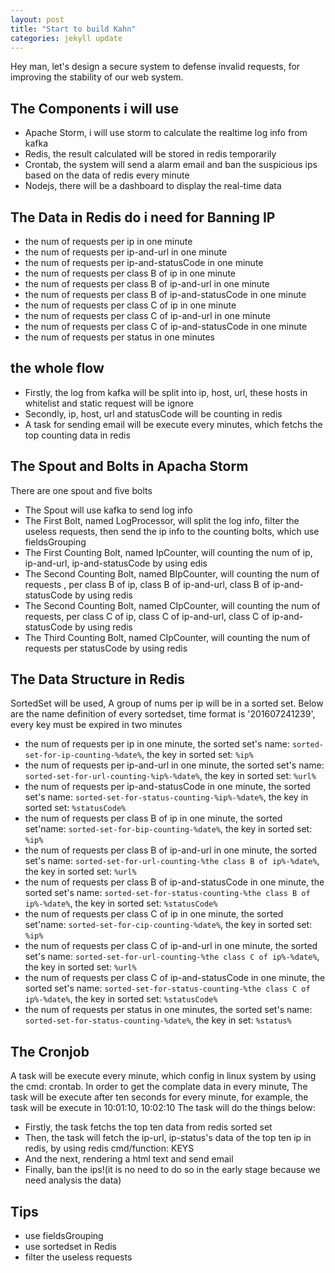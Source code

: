 ```yaml
---
layout: post
title: "Start to build Kahn"
categories: jekyll update
---
```

Hey man, let's design a secure system to defense invalid requests, for improving the stability of our web system.

## The Components i will use

* Apache Storm, i will use storm to calculate the realtime log info from kafka
* Redis, the result calculated will be stored in redis temporarily
* Crontab, the system will send a alarm email and ban the suspicious ips based on the data of redis every minute
* Nodejs, there will be a dashboard to display the real-time data

## The Data in Redis do i need for Banning IP

* the num of requests per ip in one minute
* the num of requests per ip-and-url in one minute
* the num of requests per ip-and-statusCode in one minute
* the num of requests per class B of ip in one minute
* the num of requests per class B of ip-and-url in one minute
* the num of requests per class B of ip-and-statusCode in one minute
* the num of requests per class C of ip in one minute
* the num of requests per class C of ip-and-url in one minute
* the num of requests per class C of ip-and-statusCode in one minute
* the num of requests per status in one minutes

## the whole flow

* Firstly, the log from kafka will be split into ip, host, url, these hosts in whitelist and static request will be ignore
* Secondly, ip, host, url and statusCode will be counting in redis
* A task for sending email will be execute every minutes, which fetchs the top counting data in redis

## The Spout and Bolts in Apacha Storm

There are one spout and five bolts

* The Spout will use kafka to send log info
* The First Bolt, named LogProcessor, will split the log info, filter the useless requests, then send the ip info to the counting bolts, which use fieldsGrouping
* The First Counting Bolt, named IpCounter, will counting the num of ip, ip-and-url, ip-and-statusCode by using edis 
* The Second Counting Bolt, named BIpCounter, will counting the num of requests , per class B of ip, class B of ip-and-url, class B of ip-and-statusCode by using redis
* The Second Counting Bolt, named CIpCounter, will counting the num of requests, per class C of ip, class C of ip-and-url, class C of ip-and-statusCode by using redis
* The Third Counting Bolt, named CIpCounter, will counting the num of requests per statusCode by using redis

## The Data Structure in Redis

SortedSet will be used, A group of nums per ip will be in a sorted set.
Below are the name definition of every sortedset, time format is '201607241239', every key must be expired in two minutes

* the num of requests per ip in one minute, the sorted set's name: `sorted-set-for-ip-counting-%date%`, the key in sorted set: `%ip%`
* the num of requests per ip-and-url in one minute, the sorted set's name: `sorted-set-for-url-counting-%ip%-%date%`, the key in sorted set: `%url%`
* the num of requests per ip-and-statusCode in one minute, the sorted set's name: `sorted-set-for-status-counting-%ip%-%date%`, the key in sorted set: `%statusCode%`
* the num of requests per class B of ip in one minute, the sorted set'name: `sorted-set-for-bip-counting-%date%`, the key in sorted set: `%ip%`
* the num of requests per class B of ip-and-url in one minute, the sorted set's name: `sorted-set-for-url-counting-%the class B of ip%-%date%`, the key in sorted set: `%url%`
* the num of requests per class B of ip-and-statusCode in one minute, the sorted set's name: `sorted-set-for-status-counting-%the class B of ip%-%date%`, the key in sorted set: `%statusCode%`
* the num of requests per class C of ip in one minute, the sorted set'name: `sorted-set-for-cip-counting-%date%`, the key in sorted set: `%ip%`
* the num of requests per class C of ip-and-url in one minute, the sorted set's name: `sorted-set-for-url-counting-%the class C of ip%-%date%`, the key in sorted set: `%url%`
* the num of requests per class C of ip-and-statusCode in one minute, the sorted set's name: `sorted-set-for-status-counting-%the class C of ip%-%date%`, the key in sorted set: `%statusCode%`
* the num of requests per status in one minutes, the sorted set's name: `sorted-set-for-status-counting-%date%`, the key in set: `%status%`

## The Cronjob

A task will be execute every minute, which config in linux system by using the cmd: crontab.
In order to get the complate data in every minute, The task will be execute after ten seconds for every minute, for example, the task will be execute in 10:01:10, 10:02:10
The task will do the things below:

* Firstly, the task fetchs the top ten data from redis sorted set
* Then, the task will fetch the ip-url, ip-status's data of the top ten ip in redis, by using redis cmd/function: KEYS
* And the next, rendering a html text and send email
* Finally, ban the ips!(it is no need to do so in the early stage because we need analysis the data)


## Tips

* use fieldsGrouping
* use sortedset in Redis
* filter the useless requests
